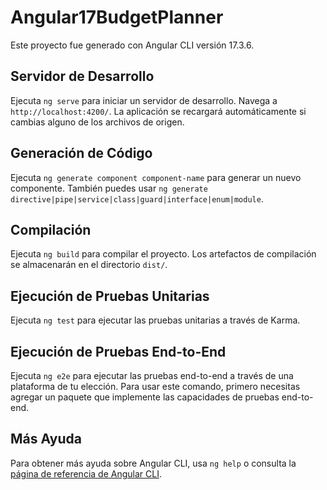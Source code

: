 # Angular17BudgetPlanner

Este proyecto fue generado con Angular CLI versión 17.3.6.

## Servidor de Desarrollo
Ejecuta `ng serve` para iniciar un servidor de desarrollo. Navega a `http://localhost:4200/`. La aplicación se recargará automáticamente si cambias alguno de los archivos de origen.

## Generación de Código
Ejecuta `ng generate component component-name` para generar un nuevo componente. También puedes usar `ng generate directive|pipe|service|class|guard|interface|enum|module`.

## Compilación
Ejecuta `ng build` para compilar el proyecto. Los artefactos de compilación se almacenarán en el directorio `dist/`.

## Ejecución de Pruebas Unitarias
Ejecuta `ng test` para ejecutar las pruebas unitarias a través de Karma.

## Ejecución de Pruebas End-to-End
Ejecuta `ng e2e` para ejecutar las pruebas end-to-end a través de una plataforma de tu elección. Para usar este comando, primero necesitas agregar un paquete que implemente las capacidades de pruebas end-to-end.

## Más Ayuda
Para obtener más ayuda sobre Angular CLI, usa `ng help` o consulta la [página de referencia de Angular CLI](https://angular.io/cli).
